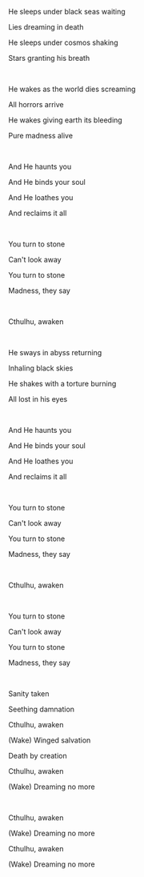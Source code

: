 He sleeps under black seas waiting

Lies dreaming in death

He sleeps under cosmos shaking

Stars granting his breath

<br>

He wakes as the world dies screaming

All horrors arrive

He wakes giving earth its bleeding

Pure madness alive

<br>

And He haunts you

And He binds your soul

And He loathes you

And reclaims it all

<br>

You turn to stone

Can't look away

You turn to stone

Madness, they say

<br>

Cthulhu, awaken

<br>

He sways in abyss returning

Inhaling black skies

He shakes with a torture burning

All lost in his eyes

<br>

And He haunts you

And He binds your soul

And He loathes you

And reclaims it all

<br>

You turn to stone

Can't look away

You turn to stone

Madness, they say

<br>

Cthulhu, awaken

<br>

You turn to stone

Can't look away

You turn to stone

Madness, they say

<br>

Sanity taken

Seething damnation

Cthulhu, awaken

(Wake) Winged salvation

Death by creation

Cthulhu, awaken

(Wake) Dreaming no more

<br>

Cthulhu, awaken

(Wake) Dreaming no more

Cthulhu, awaken

(Wake) Dreaming no more
